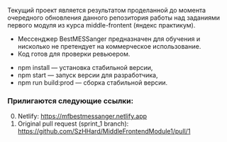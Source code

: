 
Текущий проект является результатом проделанной до момента очередного обновления данного репозитория работы над заданиями первого модуля из курса middle-frontent (яндекс практикум). 

- Мессенджер BestMESSanger предназначен для обучения и нисколько не претендует на коммерческое использование.
- Код готов для проверки ревьюером.

 * npm install — установка стабильной версии,
 * npm start — запуск версии для разработчика,
 * npm run build:prod — сборка стабильной версии.

### Прилигаются следующие ссылки:
0. Netlify: https://mfbestmessanger.netlify.app
0. Original pull request (sprint_1 branch): https://github.com/SzHHard/MiddleFrontendModule1/pull/1
